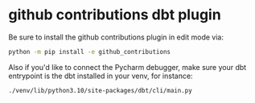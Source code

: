 # github contributions dbt plugin

Be sure to install the github contributions plugin in edit mode via:

```bash
python -m pip install -e github_contributions
``` 

Also if you'd like to connect the Pycharm debugger, make sure your dbt entrypoint is the dbt installed in your venv, for instance:
```bash
./venv/lib/python3.10/site-packages/dbt/cli/main.py
```
